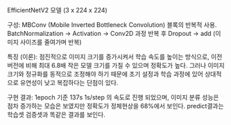 EfficientNetV2 모델 (3 x 224 x 224)

구성:
MBConv (Mobile Inverted Bottleneck Convolution) 블록의 반복적 사용.
BatchNormalization -> Activation -> Conv2D 과정 반복 후 Dropout -> add (이미지 사이즈를 줄여가며 반복)

특징 (이론):
점진적으로 이미지 크기를 증가시켜서 학습 속도를 높이는 방식으로, 이전 버전에 비해 최대 6.8배 작은 모델 크기를 가질 수 있으며 정확도가 높다. 그러나 이미지 크기와 정규화를 동적으로 조정해야 하기 때문에 초기 설정과 학습 과정에 있어 상대적으로 유연성이 낮고 복잡하다는 단점이 있다.

구현 결과:
1epoch 기준 137s 1s/step 의 속도로 진행 되었으며, 이미지 분류 성능은 점차 증가하는 모습은 보였지만 정확도가 정체현상을 68%에서 보인다.
predict결과는 학습셋 검증셋과 똑같은 결과를 보인다.
